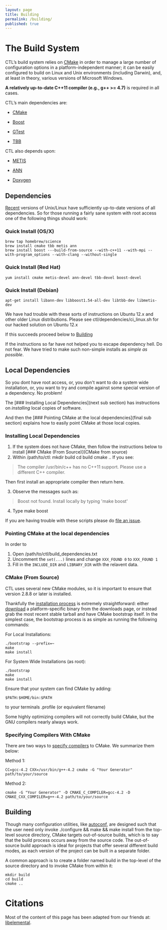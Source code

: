 ```yaml
---
layout: page
title: Building
permalink: /building/
published: true
---
```


# The Build System

CTL’s build system relies on [CMake](http://cmake.org) in order to manage a large number of configuration options in a platform-independent manner; it can be easily configured to build on Linux and Unix environments (including Darwin), and, at least in theory, various versions of Microsoft Windows. 

**A relatively up-to-date C++11 compiler (e.g., g++ >= 4.7)** is required in all cases.

CTL’s main dependencies are:    
- [CMake](http://www.cmake.org)

- [Boost](http://www.boost.org)   

- [GTest](https://code.google.com/p/googletest/) 

- [TBB](https://www.threadingbuildingblocks.org/) 

CTL also depends upon:

- [METIS](http://glaros.dtc.umn.edu/gkhome/metis/metis/overview)

- [ANN](http://www.cs.umd.edu/~mount/ANN/)

- [Doxygen](http://www.stack.nl/~dimitri/doxygen/)

## Dependencies

[Recent](http://pkgs.org/) versions of Unix/Linux have sufficiently up-to-date versions of all dependencies. So for those running a fairly sane system with root access one of the following things should work:

### Quick Install (OS/X)
	brew tap homebrew/science
	brew install cmake tbb metis ann
	brew install boost ---build-from-source --with-c++11 --with-mpi --with-program_options --with-clang --without-single
    
### Quick Install (Red Hat)
	yum install cmake metis-devel ann-devel tbb-devel boost-devel
    
### Quick Install (Debian)
	apt-get install libann-dev libboost1.54-all-dev libtbb-dev libmetis-dev

We have had trouble with these sorts of instructions on Ubuntu 12.x and other older Linux distributions. Please see ctl/dependencies/ci_linux.sh for our hacked solution on Ubuntu 12.x

If this succeeds proceed below to [Building](##Building)

If the instructions so far have not helped you to escape dependency hell. Do not fear. We have tried to make such non-simple installs as _simple as possible_.  

## Local Dependencies
So you dont have root access, or, you don't want to do a system wide installation, or, you want to try and compile against some special version of a dependency. No problem! 

The [### Installing Local Dependencies](next sub section) has instructions on _installing_ local copies of software.

And then the [### Pointing CMake at the local dependencies](final sub section) explains how to easily point CMake at those local copies.

### Installing Local Dependencies
1. If the system does not have CMake, then follow the instructions below to install [### CMake (From Source)](CMake from source) 
2. Within /path/to/ctl:
		mkdir build
		cd build
		cmake ..
If you see: 
> The compiler /usr/bin/c++ has no C++11 support. Please use a different C++ compiler.      

Then first install an appropriate compiler then return here.

3. Observe the messages such as:
 > Boost not found. Install locally by typing 'make boost'

4. Type 
		make boost

If you are having trouble with these scripts please do [file an issue](https://github.com/appliedtopology/ctl/issues).

### Pointing CMake at the local dependencies
In order to 
1. Open /path/to/ctl/build_dependencies.txt
2. Uncomment the `set(...)` lines and change `XXX_FOUND 0` to `XXX_FOUND 1`
3. Fill in the `INCLUDE_DIR` and `LIBRARY_DIR` with the relavent data.

### CMake (From Source)
CTL uses several new CMake modules, so it is important to ensure that version 2.8.8 or later is installed. 

Thankfully the [installation process](http://www.cmake.org/cmake/help/install.html) is extremely straightforward: either [download](http://www.cmake.org/cmake/resources/software.html) a platform-specific binary from the downloads page, or instead grab the most recent stable tarball and have CMake bootstrap itself. In the simplest case, the bootstrap process is as simple as running the following commands:

For Local Installations:

	./bootstrap --prefix=~
	make
	make install

For System Wide Installations (as root):

	./bootstrap
	make
	make install

Ensure that your system can find CMake by adding:

	$PATH:$HOME/bin:$PATH 

to your terminals .profile (or equivalent filename)

Some highly optimizing compilers will not correctly build CMake, but the GNU compilers nearly always work. 

### Specifying Compilers With CMake

There are two ways to [specify compilers](http://www.cmake.org/Wiki/CMake_FAQ#How_do_I_use_a_different_compiler.3F) to CMake.
We summarize them below:

Method 1:

	CC=gcc-4.2 CXX=/usr/bin/g++-4.2 cmake -G "Your Generator" path/to/your/source

Method 2:

	cmake -G "Your Generator" -D CMAKE_C_COMPILER=gcc-4.2 -D CMAKE_CXX_COMPILER=g++-4.2 path/to/your/source


## Building
Though many configuration utilities, like [autoconf](http://www.gnu.org/software/autoconf/), are designed such that the user need only invoke ./configure && make && make install from the top-level source directory, CMake targets out-of-source builds, which is to say that the build process occurs away from the source code. The out-of-source build approach is ideal for projects that offer several different build modes, as each version of the project can be built in a separate folder.

A common approach is to create a folder named build in the top-level of the source directory and to invoke CMake from within it:

	mkdir build
	cd build
	cmake ..

# Citations
Most of the content of this page has been adapted from our friends at:
[libelemental](http://www.libelemental.org).